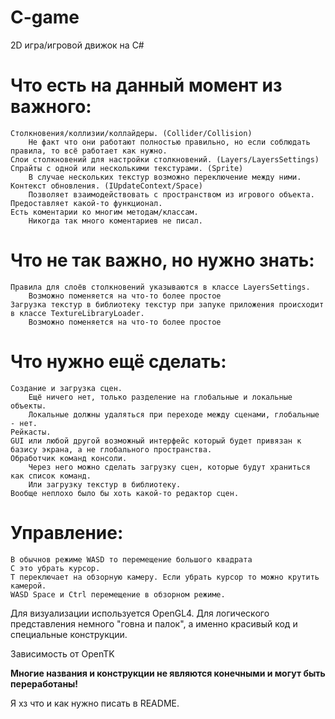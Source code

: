 # C-game

2D игра/игровой движок на C#

# Что есть на данный момент из важного:
	Столкновения/коллизии/коллайдеры. (Collider/Collision)
		Не факт что они работают полностью правильно, но если соблюдать правила, то всё работает как нужно.
	Слои столкновений для настройки столкновений. (Layers/LayersSettings)
	Спрайты с одной или несколькими текстурами. (Sprite)
		В случае нескольких текстур возможно переключение между ними.
	Контекст обновления. (IUpdateContext/Space)
		Позволяет взаимодействовать с пространством из игрового объекта. Предоставляет какой-то функционал.
	Есть коментарии ко многим методам/классам.
		Никогда так много коментариев не писал.
	
# Что не так важно, но нужно знать:
	Правила для слоёв столкновений указываются в классе LayersSettings.
		Возможно поменяется на что-то более простое
	Загрузка текстур в библиотеку текстур при запуке приложения происходит в классе TextureLibraryLoader.
		Возможно поменяется на что-то более простое
	
# Что нужно ещё сделать:
	Создание и загрузка сцен.
		Ещё ничего нет, только разделение на глобальные и локальные объекты.
		Локальные должны удаляться при переходе между сценами, глобальные - нет.
	Рейкасты.
	GUI или любой другой возможный интерфейс который будет привязан к базису экрана, а не глобального пространства.
	Обработчик команд консоли.
		Через него можно сделать загрузку сцен, которые будут храниться как список команд.
		Или загрузку текстур в библиотеку.
	Вообще неплохо было бы хоть какой-то редактор сцен.

# Управление:
	В обычнов режиме WASD то перемещение большого квадрата
	C это убрать курсор.
	T переключает на обзорную камеру. Если убрать курсор то можно крутить камерой.
	WASD Space и Ctrl перемещение в обзорном режиме.
	
Для визуализации используется OpenGL4.
Для логического представления немного "говна и палок", а именно красивый код и специальные конструкции.

Зависимость от OpenTK

__Многие названия и конструкции не являются конечными и могут быть переработаны!__

Я хз что и как нужно писать в README.

